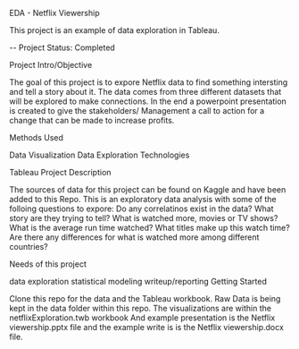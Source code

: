 EDA - Netflix Viewership

This project is an example of data exploration in Tableau.

-- Project Status: Completed

Project Intro/Objective

The goal of this project is to expore Netflix data to find something intersting and tell a story about it. The data comes from three different datasets that will be explored to make connections. In the end a powerpoint presentation is created to give the stakeholders/ Management a call to action for a change that can be made to increase profits.

Methods Used

Data Visualization
Data Exploration
Technologies

Tableau
Project Description

The sources of data for this project can be found on Kaggle and have been added to this Repo. This is an exploratory data analysis with some of the folloing questions to expore: Do any correlatinos exist in the data? What story are they trying to tell? What is watched more, movies or TV shows? What is the average run time watched? What titles make up this watch time? Are there any differences for what is watched more among different countries?

Needs of this project

data exploration
statistical modeling
writeup/reporting
Getting Started

Clone this repo for the data and the Tableau workbook.
Raw Data is being kept in the data folder within this repo.
The visualizations are within the netflixExploration.twb workbook
And example presentation is the Netflix viewership.pptx file and the example write is is the Netflix viewership.docx file.
